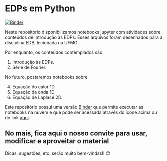 # EDPs em Python #

[![Binder](https://mybinder.org/badge_logo.svg)](https://mybinder.org/v2/gh/aniura/EPDs_em_Python/main)

Neste repositorio disponibilizamos notebooks jupyter com atividades sobre conteúdos de introdução às EDPs. Esses arquivos foram desenhados para a disciplina EDB, lecionada na UFMG.

Por enquanto, os conteúdos contemplados são

1. Introdução às EDPs.
2. Série de Fourier.

No futuro, postaremos notebooks sobre

4. Equação do calor 1D.
5. Equação da onda 1D.
6. Equação de Laplace 2D.

Este repositório possui uma versão [Binder](https://mybinder.org/) que permite executar as notebooks na nuvem e que pode ser acessada através do ícone acima ou do link [aqui](https://mybinder.org/v2/gh/aniura/EPDs_em_Python/main).

## No mais, fica aqui o nosso convite para usar, modificar e aproveitar o material ##

Dicas, sugestões, etc. serão muito bem-vindas!! :wink:
    
